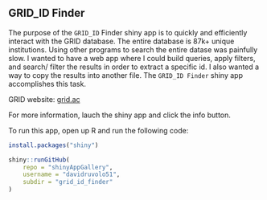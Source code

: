 ## GRID_ID Finder

The purpose of the `GRID_ID` Finder shiny app is to quickly and efficiently interact with the GRID database. The entire database is 87k+ unique institutions. Using other programs to search the entire datase was painfully slow. I wanted to have a web app where I could build queries, apply filters, and search/ filter the results in order to extract a specific id. I also wanted a way to copy the results into another file. The `GRID_ID Finder` shiny app accomplishes this task.

GRID website: [grid.ac](https://grid.ac/)

For more information, lauch the shiny app and click the info button.

To run this app, open up R and run the following code:

```r
install.packages("shiny")

shiny::runGitHub(
    repo = "shinyAppGallery",
    username = "davidruvolo51", 
    subdir = "grid_id_finder"
)
```

